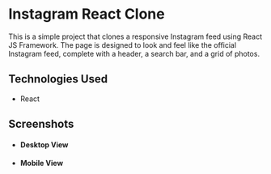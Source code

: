 # Instagram React Clone

This is a simple project that clones a responsive Instagram feed using React JS Framework. The page is designed to look and feel like the official Instagram feed, complete with a header, a search bar, and a grid of photos.

## Technologies Used
- React

## Screenshots

 - #### Desktop View



- #### Mobile View

